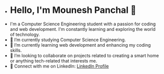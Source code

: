 - # Hello, I'm Mounesh Panchal 👋
- I'm a Computer Science Engineering student with a passion for coding and web development. I'm constantly learning and exploring the world of technology.
- 🔭 I’m currently studying Computer Science Engineering.
- 🌱 I’m currently learning web development and enhancing my coding skills.
- 👯 I’m looking to collaborate on projects related to creating a smart home or anything tech-related that interests me.
- 💬 Connect with me on LinkedIn: [LinkedIn Profile](www.linkedin.com/in/mounesh-panchal-281838242)
<!---
MouneshPanchal/MouneshPanchal is a ✨ special ✨ repository because its `README.md` (this file) appears on your GitHub profile.
You can click the Preview link to take a look at your changes.
--->
